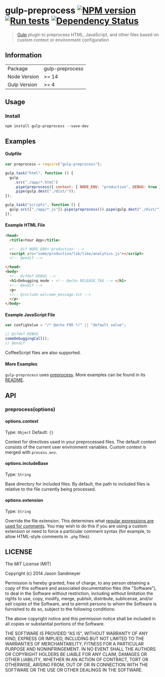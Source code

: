 # gulp-preprocess [![NPM version](https://img.shields.io/npm/v/gulp-preprocess.svg)](https://www.npmjs.com/package/gulp-preprocess) [![Run tests](https://github.com/nfroidure/svg-pathdata/actions/workflows/test.yml/badge.svg)](https://github.com/nfroidure/svg-pathdata/actions/workflows/test.yml) [![Dependency Status](https://img.shields.io/david/pioug/gulp-preprocess.svg)](https://david-dm.org/pioug/gulp-preprocess)

> [Gulp](http://gulpjs.com) plugin to preprocess HTML, JavaScript, and other files based on custom context or environment configuration

## Information

<table>
<tr>
<td>Package</td><td>gulp-preprocess</td>
</tr>
<tr>
<td>Node Version</td>
<td>>= 14</td>
</tr>
<tr>
<td>Gulp Version</td>
<td>>= 4</td>
</tr>
</table>

## Usage

### Install

```
npm install gulp-preprocess --save-dev
```

## Examples

#### Gulpfile

```js
var preprocess = require("gulp-preprocess");

gulp.task("html", function () {
  gulp
    .src("./app/*.html")
    .pipe(preprocess({ context: { NODE_ENV: "production", DEBUG: true } })) // To set environment variables in-line
    .pipe(gulp.dest("./dist/"));
});

gulp.task("scripts", function () {
  gulp.src(["./app/*.js"]).pipe(preprocess()).pipe(gulp.dest("./dist/"));
});
```

#### Example HTML File

```html
<head>
  <title>Your App</title>

  <!-- @if NODE_ENV='production' -->
  <script src="some/production/lib/like/analytics.js"></script>
  <!-- @endif -->

</head>
<body>
  <!-- @ifdef DEBUG -->
  <h1>Debugging mode - <!-- @echo RELEASE_TAG --> </h1>
  <!-- @endif -->
  <p>
  <!-- @include welcome_message.txt -->
  </p>
</body>
```

#### Example JavaScript File

```js
var configValue = "/* @echo FOO */" || "default value";

// @ifdef DEBUG
someDebuggingCall();
// @endif
```

CoffeeScript files are also supported.

#### More Examples

`gulp-preprocess` uses [preprocess](https://github.com/jsoverson/preprocess#directive-syntax). More examples can be found in its [README](https://github.com/jsoverson/preprocess#directive-syntax).

## API

### preprocess(options)

#### options.context

Type: `Object`
Default: `{}`

Context for directives used in your preprocessed files. The default context consists of the current user environment variables. Custom context is merged with `process.env`.

#### options.includeBase

Type: `String`

Base directory for included files. By default, the path to included files is relative to the file currently being processed.

#### options.extension

Type: `String`

Override the file extension. This determines what [regular expressions are used for comments](https://github.com/jsoverson/preprocess/blob/master/lib/regexrules.js). You may wish to do this if you are using a custom extension or need to force a particular comment syntax (for example, to allow HTML-style comments in `.php` files).

## LICENSE

The MIT License (MIT)

Copyright (c) 2014 Jason Sandmeyer

Permission is hereby granted, free of charge, to any person obtaining a copy of this software and associated documentation files (the "Software"), to deal in the Software without restriction, including without limitation the rights to use, copy, modify, merge, publish, distribute, sublicense, and/or sell copies of the Software, and to permit persons to whom the Software is furnished to do so, subject to the following conditions:

The above copyright notice and this permission notice shall be included in all copies or substantial portions of the Software.

THE SOFTWARE IS PROVIDED "AS IS", WITHOUT WARRANTY OF ANY KIND, EXPRESS OR IMPLIED, INCLUDING BUT NOT LIMITED TO THE WARRANTIES OF MERCHANTABILITY, FITNESS FOR A PARTICULAR PURPOSE AND NONINFRINGEMENT. IN NO EVENT SHALL THE AUTHORS OR COPYRIGHT HOLDERS BE LIABLE FOR ANY CLAIM, DAMAGES OR OTHER LIABILITY, WHETHER IN AN ACTION OF CONTRACT, TORT OR OTHERWISE, ARISING FROM, OUT OF OR IN CONNECTION WITH THE SOFTWARE OR THE USE OR OTHER DEALINGS IN THE SOFTWARE.
